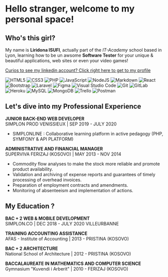 # Hello stranger, welcome to my personal space!


## Who's this girl?

My name is **Liridona ISUFI**, actually part of the *IT-Academy* school based in Lyon,
learning how to be un awsome **Software Tester** for your unique & beautiful applications, web sites or even your video games!  
  
[Curios to see my linkedin account? Click right here to get to my profile](https://www.linkedin.com/in/liridona-isufi-1077231a4/)

<img alt="HTML5" src="https://img.shields.io/badge/html5-%23E34F26.svg?style=for-the-badge&logo=html5&logoColor=white"/> <img alt="CSS3" src="https://img.shields.io/badge/css3-%231572B6.svg?style=for-the-badge&logo=css3&logoColor=white"/> <img alt="PHP" src="https://img.shields.io/badge/php-%23777BB4.svg?style=for-the-badge&logo=php&logoColor=white"/> <img alt="JavaScript" src="https://img.shields.io/badge/javascript-%23323330.svg?style=for-the-badge&logo=javascript&logoColor=%23F7DF1E"/> <img alt="NodeJS" src="https://img.shields.io/badge/node.js-%2343853D.svg?style=for-the-badge&logo=node-dot-js&logoColor=white" /> <img alt="Markdown" src="https://img.shields.io/badge/markdown-%23000000.svg?style=for-the-badge&logo=markdown&logoColor=white"/> <img alt="React" src="https://img.shields.io/badge/react-%2320232a.svg?style=for-the-badge&logo=react&logoColor=%2361DAFB"/> <img alt="Bootstrap" src="https://img.shields.io/badge/bootstrap-%23563D7C.svg?style=for-the-badge&logo=bootstrap&logoColor=white"/> <img alt="Laravel" src="https://img.shields.io/badge/laravel-%23FF2D20.svg?style=for-the-badge&logo=laravel&logoColor=white"/> <img alt="Figma" src="https://img.shields.io/badge/figma-%23F24E1E.svg?style=for-the-badge&logo=figma&logoColor=white"/> <img alt="Visual Studio Code" src="https://img.shields.io/badge/VisualStudioCode-0078d7.svg?style=for-the-badge&logo=visual-studio-code&logoColor=white"/> <img alt="Git" src="https://img.shields.io/badge/git-%23F05033.svg?style=for-the-badge&logo=git&logoColor=white"/> <img alt="GitLab" src="https://img.shields.io/badge/gitlab-%23181717.svg?style=for-the-badge&logo=gitlab&logoColor=white"/> <img alt="Heroku" src="https://img.shields.io/badge/heroku-%23430098.svg?style=for-the-badge&logo=heroku&logoColor=white"/> <img alt="MySQL" src="https://img.shields.io/badge/mysql-%2300f.svg?style=for-the-badge&logo=mysql&logoColor=white"/> <img alt="MongoDB" src ="https://img.shields.io/badge/MongoDB-%234ea94b.svg?style=for-the-badge&logo=mongodb&logoColor=white"/> <img alt="Trello" src="https://img.shields.io/badge/Trello-%23026AA7.svg?style=for-the-badge&logo=Trello&logoColor=white"/> <img alt="Postman" src="https://img.shields.io/badge/Postman-FF6C37?style=for-the-badge&logo=postman&logoColor=red" />


## Let's dive into my Professional Experience

**JUNIOR BACK-END WEB DEVELOPER**  
SIMPLON PROD VENISSIEUX | SEP 2019 - JULY 2020  
- SIMPLONLINE : Collaborative learning platform in active pedagogy (PHP, SYMFONY & API PLATFORM)

**ADMINISTRATIVE AND FINANCIAL MANAGER**  
SUPERVIVA FERIZAJ (KOSOVO) | MAY 2013 - NOV 2014
- Commodity flow analyses to make the stock more reliable and promote product availability.
- Validation and archiving of expense reports and guarantees of timely processing of overhead invoices.
- Preparation of employment contracts and amendments.
- Monitoring of absenteeism and implementation of actions.


## My Education ?

**BAC + 2 WEB & MOBILE DEVELOPMENT**  
SIMPLON.CO | DEC 2018 - JULY 2020 VILLEURBANNE

**TRAINING ACCOUNTING ASSISTANCE**  
AFAS - Institute of Accounting | 2013 - PRISTINA (KOSOVO)

**BAC + 2 ARCHITECTURE**  
National School of Architecture | 2012 - PRISTINA (KOSOVO)

**BACCALAUREATE IN MATHEMATICS AND COMPUTER SCIENCE**  
Gymnasium "Kuvendi i Arberit" | 2010 - FERIZAJ (KOSOVO)

